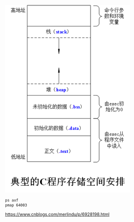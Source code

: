 ![空间布局](./resource/%E5%86%85%E5%AD%98%E5%B8%83%E5%B1%80.png)

```shell
ps axf
pmap 64003
```
https://www.cnblogs.com/merlindu/p/6928198.html
